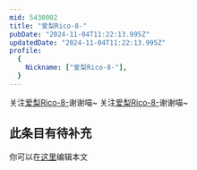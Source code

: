 ```yaml
---
mid: 5430002
title: "爱梨Rico-8-"
pubDate: "2024-11-04T11:22:13.995Z"
updatedDate: "2024-11-04T11:22:13.995Z"
profile:
  {
    Nickname: ["爱梨Rico-8-"],
  }
---
```


关注[爱梨Rico-8-](https://space.bilibili.com/5430002)谢谢喵~ 关注[爱梨Rico-8-](https://space.bilibili.com/5430002)谢谢喵~

## 此条目有待补充
你可以在[这里](https://github.com/Yuhanawa/VTuber.ICU-Content/edit/master/v/爱梨Rico-8-/index.md)编辑本文
